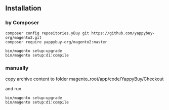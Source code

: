 ## Installation

### by Composer

```
composer config repositories.yBuy git https://github.com/yappybuy-org/magento2.git
composer require yappybuy-org/magento2:master

bin/magento setup:upgrade
bin/magento setup:di:compile
```

### manually

copy archive content to folder 
magento_root/app/code/YappyBuy/Checkout

and run
```
bin/magento setup:upgrade
bin/magento setup:di:compile
```


